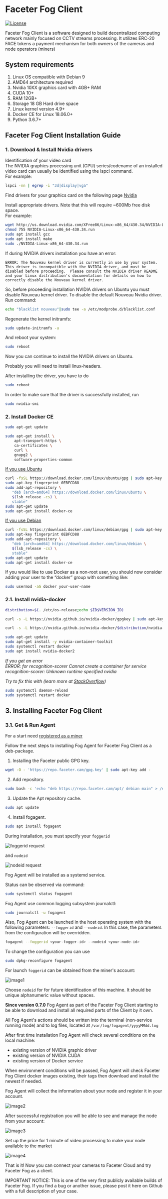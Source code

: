 # Faceter Fog Client

[![License](images/License-CC_BY--NC--ND_3.0-lightgrey.svg)](LICENSE)

Faceter Fog Client is a software designed to build decentralized computing network mainly focused on CCTV streams processing. It utilizes ERC-20 FACE tokens a payment mechanism for both owners of the cameras and node operators (miners) 

## System requirements

1. Linux OS compatible with Debian 9
2. AMD64 architecture required
3. Nvidia 10XX graphics card with 4GB+ RAM
4. CUDA 10+
5. RAM 12GB+
6. Storage 18 GB Hard drive space
7. Linux kernel version 4.9+
8. Docker CE for Linux 18.06.0+
9. Python 3.6.7+

## Faceter Fog Client Installation Guide

### 1. Download & Install Nvidia drivers

Identification of your video card  
The NVIDIA graphics processing unit (GPU) series/codename of an installed video card can usually be identified using the lspci command.  
For example:

```bash
lspci -nn | egrep -i "3d|display|vga"
```

Find drivers for your graphics card on the following page
[Nvidia](https://www.nvidia.com/DOWNLOAD/INDEX.ASPX?LANG=EN)

Install appropriate drivers. Note that this will require ~600Mb free disk space.  
For example:

```bash
wget http://us.download.nvidia.com/XFree86/Linux-x86_64/430.34/NVIDIA-Linux-x86_64-430.34.run  
chmod 755 NVIDIA-Linux-x86_64-430.34.run
sudo apt install gcc
sudo apt install make
sudo ./NVIDIA-Linux-x86_64-430.34.run
```

If during NVIDIA drivers installation you have an error:

```error
ERROR: The Nouveau kernel driver is currently in use by your system.  This driver is incompatible with the NVIDIA driver, and must be disabled before proceeding.  Please consult the NVIDIA driver README and your Linux distribution's documentation for details on how to correctly disable the Nouveau kernel driver.
```

So, before proceeding installation NVIDIA drivers on Ubuntu you must disable Nouveau kernel driver. To disable the default Nouveau Nvidia driver.
Run command:

```bash
echo "blacklist nouveau"|sudo tee -a /etc/modprobe.d/blacklist.conf
```

Regenerate the kernel initramfs:

```bash
sudo update-initramfs -u
```

And reboot your system:

```bash
sudo reboot
```

Now you can continue to install the NVIDIA drivers on Ubuntu.

Probably you will need to install linux-headers.

After installing the driver, you have to do

```bash
sudo reboot
```

In order to make sure that the driver is successfully installed, run

```bash
sudo nvidia-smi
```

### 2. Install Docker CE

```bash
sudo apt-get update
```

```bash
sudo apt-get install \
    apt-transport-https \
    ca-certificates \
    curl \
    gnupg2 \
    software-properties-common
```

[If you use Ubuntu](https://docs.docker.com/install/linux/docker-ce/ubuntu/)

```bash
curl -fsSL https://download.docker.com/linux/ubuntu/gpg | sudo apt-key add -
sudo apt-key fingerprint 0EBFCD88
sudo add-apt-repository \
   "deb [arch=amd64] https://download.docker.com/linux/ubuntu \
   $(lsb_release -cs) \
   stable"
sudo apt-get update
sudo apt-get install docker-ce
```

[If you use Debian](https://docs.docker.com/install/linux/docker-ce/ubuntu/)

```bash
curl -fsSL https://download.docker.com/linux/debian/gpg | sudo apt-key add -
sudo apt-key fingerprint 0EBFCD88
sudo add-apt-repository \
   "deb [arch=amd64] https://download.docker.com/linux/debian \
   $(lsb_release -cs) \
   stable"
sudo apt-get update
sudo apt-get install docker-ce
```

If you would like to use Docker as a non-root user, you should now consider adding your user to the “docker” group with something like:

```bash
sudo usermod -aG docker your-user-name
```

### 2.1. Install nvidia-docker

```bash
distribution=$(. /etc/os-release;echo $ID$VERSION_ID)

curl -s -L https://nvidia.github.io/nvidia-docker/gpgkey | sudo apt-key add -

curl -s -L https://nvidia.github.io/nvidia-docker/$distribution/nvidia-docker.list | sudo tee /etc/apt/sources.list.d/nvidia-docker.list
```

```bash
sudo apt-get update  
sudo apt-get install -y nvidia-container-toolkit
sudo systemctl restart docker
sudo apt install nvidia-docker2
```

_If you get an error  
ERROR: for recognition-scorer  Cannot create a container for service recognition-scorer: Unknown runtime specified nvidia_

_Try to fix this with (learn more at [StackOverflow](https://stackoverflow.com/questions/52865988/nvidia-docker-unknown-runtime-specified-nvidia))_

```bash
sudo systemctl daemon-reload
sudo systemctl restart docker
```

## 3. Installing Faceter Fog Client

### 3.1. Get & Run Agent

For a start need [registered as a miner](https://fog.faceter.cam/miner/signup)

Follow the next steps to installing Fog Agent for Faceter Fog Client as a deb-package.

1. Installing the Faceter public GPG key.

```bash
wget -O - 'https://repo.faceter.cam/gpg.key' | sudo apt-key add -
```

2. Add repository.

```bash
sudo bash -c 'echo "deb https://repo.faceter.cam/apt/ debian main" > /etc/apt/sources.list.d/faceter.list'
```

3. Update the Apt repository cache.

```bash
sudo apt update
```

4. Install fogagent.

```bash
sudo apt install fogagent
```

During installation, you must specify your `foggerid`

![foggerid request](images/Image5.png)

and `nodeid`

![nodeid request](images/Image6.png)

Fog Agent will be installed as a systemd service.

Status can be observed via command:
```bash
sudo systemctl status fogagent
```

Fog Agent use common logging subsystem journalctl:
```bash
sudo journalctl -u fogagent
```

Also, Fog Agent can be launched in the host operating system with the following parameters: `--foggerid` and `--nodeid`. In this case, the parameters from the configuration will be overridden.

```bash
fogagent --foggerid <your-fogger-id> --nodeid <your-node-id>
```

To change the configuration you can use
```bash
sudo dpkg-reconfigure fogagent
```

For launch `foggerid` can be obtained from the miner's account:

![image1](images/Image1.png)

Choose `nodeid` for for future identification of this machine. It should be unique alphanumeric value without spaces.

**Since version 0.7.0** Fog Agent as part of the Faceter Fog Client starting to be able to download and install all required parts of the Client by it own.

All Fog Agent's actions should be written into the terminal (non-service running mode) and to log files, located at
`/var/log/fogagent/yyyyMMdd.log`

After first time installation Fog Agent will check several conditions on the local machine:
* existing version of NVIDIA graphic driver
* existing version of NVIDIA CUDA
* existing version of Docker service

When environment conditions will be passed, Fog Agent will check Faceter Fog Client docker images existing, their tags then download and install the newest if needed.

Fog Agent will collect the information about your node and register it in your account.

![image2](images/Image2.png)

After successful registration you will be able to see and manage the node from your account:

![image3](images/Image3.png)

Set up the price for 1 minute of video processing to make your node available to the market

![image4](images/Image4.png)

That is it! Now you can connect your cameras to Faceter Cloud and try Faceter Fog as a client.

IMPORTANT NOTICE: This is one of the very first publicly available builds of Faceter Fog. If you find a bug or another issue, please post it here on Github with a full description of your case.
